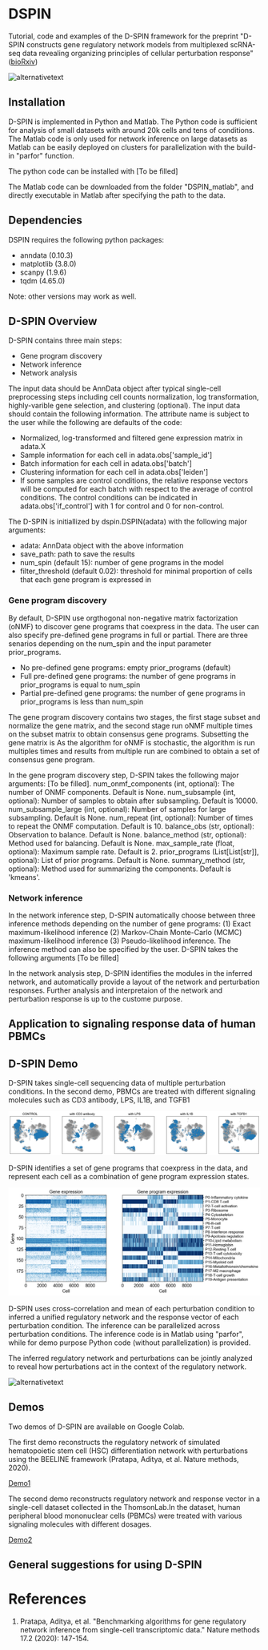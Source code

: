 # DSPIN

Tutorial, code and examples of the D-SPIN framework for the preprint "D-SPIN constructs gene regulatory network models from multiplexed scRNA-seq data revealing organizing principles of cellular perturbation response" ([bioRxiv](https://www.biorxiv.org/content/10.1101/2023.04.19.537364))

![alternativetext](/figure/readme/Figure1_20230309_Inna.png)

## Installation

D-SPIN is implemented in Python and Matlab. The Python code is sufficient for analysis of small datasets with around 20k cells and tens of conditions. The Matlab code is only used for network inference on large datasets as Matlab can be easily deployed on clusters for parallelization with the build-in "parfor" function. 

The python code can be installed with [To be filled]

The Matlab code can be downloaded from the folder "DSPIN_matlab", and directly executable in Matlab after specifying the path to the data. 

## Dependencies

DSPIN requires the following python packages:

- anndata (0.10.3)
- matplotlib (3.8.0)
- scanpy (1.9.6)
- tqdm (4.65.0)

Note: other versions may work as well.

## D-SPIN Overview

D-SPIN contains three main steps: 
* Gene program discovery
* Network inference
* Network analysis

The input data should be AnnData object after typical single-cell preprocessing steps including cell counts normalization, log transformation, highly-varible gene selection, and clustering (optional). The input data should contain the following information. The attribute name is subject to the user while the following are defaults of the code:
* Normalized, log-transformed and filtered gene expression matrix in adata.X
* Sample information for each cell in adata.obs['sample_id']
* Batch information for each cell in adata.obs['batch']
* Clustering information for each cell in adata.obs['leiden']
* If some samples are control conditions, the relative response vectors will be computed for each batch with respect to the average of control conditions. The control conditions can be indicated in adata.obs['if_control'] with 1 for control and 0 for non-control.

The D-SPIN is initiallized by dspin.DSPIN(adata) with the following major arguments:

* adata: AnnData object with the above information
* save_path: path to save the results
* num_spin (default 15): number of gene programs in the model
* filter_threshold (default 0.02): threshold for minimal proportion of cells that each gene program is expressed in

### Gene program discovery

By default, D-SPIN use orgthogonal non-negative matrix factorization (oNMF) to discover gene programs that coexpress in the data. The user can also specify pre-defined gene programs in full or partial. There are three senarios depending on the num_spin and the input parameter prior_programs.
* No pre-defined gene programs: empty prior_programs (default)
* Full pre-defined gene programs: the number of gene programs in prior_programs is equal to num_spin
* Partial pre-defined gene programs: the number of gene programs in prior_programs is less than num_spin

The gene program discovery contains two stages, the first stage subset and normalize the gene matrix, and the second stage run oNMF multiple times on the subset matrix to obtain consensus gene programs. Subsetting the gene matrix is 
As the algorithm for oNMF is stochastic, the algorithm is run multiples times and results from multiple run are combined to obtain a set of consensus gene program. 

In the gene program discovery step, D-SPIN takes the following major arguments: 
[To be filled]. 
num_onmf_components (int, optional): The number of ONMF components. Default is None.
num_subsample (int, optional): Number of samples to obtain after subsampling. Default is 10000.
num_subsample_large (int, optional): Number of samples for large subsampling. Default is None.
num_repeat (int, optional): Number of times to repeat the ONMF computation. Default is 10.
balance_obs (str, optional): Observation to balance. Default is None.
balance_method (str, optional): Method used for balancing. Default is None.
max_sample_rate (float, optional): Maximum sample rate. Default is 2.
prior_programs (List[List[str]], optional): List of prior programs. Default is None.
summary_method (str, optional): Method used for summarizing the components. Default is 'kmeans'.

### Network inference

In the network inference step, D-SPIN automatically choose between three inference methods depending on the number of gene programs: (1) Exact maximum-likelihood inference (2) Markov-Chain Monte-Carlo (MCMC) maximum-likelihood inference (3) Pseudo-likelihood inference. The inference method can also be specified by the user. D-SPIN takes the following arguments [To be filled]

In the network analysis step, D-SPIN identifies the modules in the inferred network, and automatically provide a layout of the network and perturbation responses. Further analysis and interpretaion of the network and perturbation response is up to the custome purpose. 

## Application to signaling response data of human PBMCs


## D-SPIN Demo

D-SPIN takes single-cell sequencing data of multiple perturbation conditions. In the second demo, PBMCs are treated with different signaling molecules such as CD3 antibody, LPS, IL1B, and TGFB1

![alternativetext](/figure/thomsonlab_signaling/example_conditions.png)

D-SPIN identifies a set of gene programs that coexpress in the data, and represent each cell as a combination of gene program expression states. 

![alternativetext](/figure/thomsonlab_signaling/gene_program_example.png)

D-SPIN uses cross-correlation and mean of each perturbation condition to inferred a unified regulatory network and the response vector of each perturbation condition. The inference can be parallelized across perturbation conditions. The inference code is in Matlab using "parfor", while for demo purpose Python code (without parallelization) is provided.

The inferred regulatory network and perturbations can be jointly analyzed to reveal how perturbations act in the context of the regulatory network.

![alternativetext](/figure/thomsonlab_signaling/joint_network_perturbation.png)

## Demos

Two demos of D-SPIN are available on Google Colab. 

The first demo reconstructs the regulatory network of simulated hematopoietic stem cell (HSC) differentiation network with perturbations using the BEELINE framework (Pratapa, Aditya, et al. Nature methods, 2020). 

[Demo1](https://colab.research.google.com/drive/1YdvjNiCkyGx-azXzXz7gqjGGE9RXrDbL?usp=sharing)

The second demo reconstructs regulatory network and response vector in a single-cell dataset collected in the ThomsonLab.In the dataset, human peripheral blood mononuclear cells (PBMCs) were treated with various signaling molecules with different dosages. 

[Demo2](https://colab.research.google.com/drive/1zrWFZWtaHQAzG88jgtovCPzt3wiXdlwf?usp=sharing)

## General suggestions for using D-SPIN

# References

1. Pratapa, Aditya, et al. "Benchmarking algorithms for gene regulatory network inference from single-cell transcriptomic data." Nature methods 17.2 (2020): 147-154.
